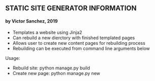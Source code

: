 ## STATIC SITE GENERATOR INFORMATION
#### by Victor Sanchez, 2019

- Templates a website using Jinja2
- Can rebuild a new dierctory with finished templated pages
- Allows user to create new content pages for rebuilding process
- Rebuilding can be executed from command line arguments below

Usage: 
- Rebuild site: python manage.py build
- Create new page: python manage.py new

